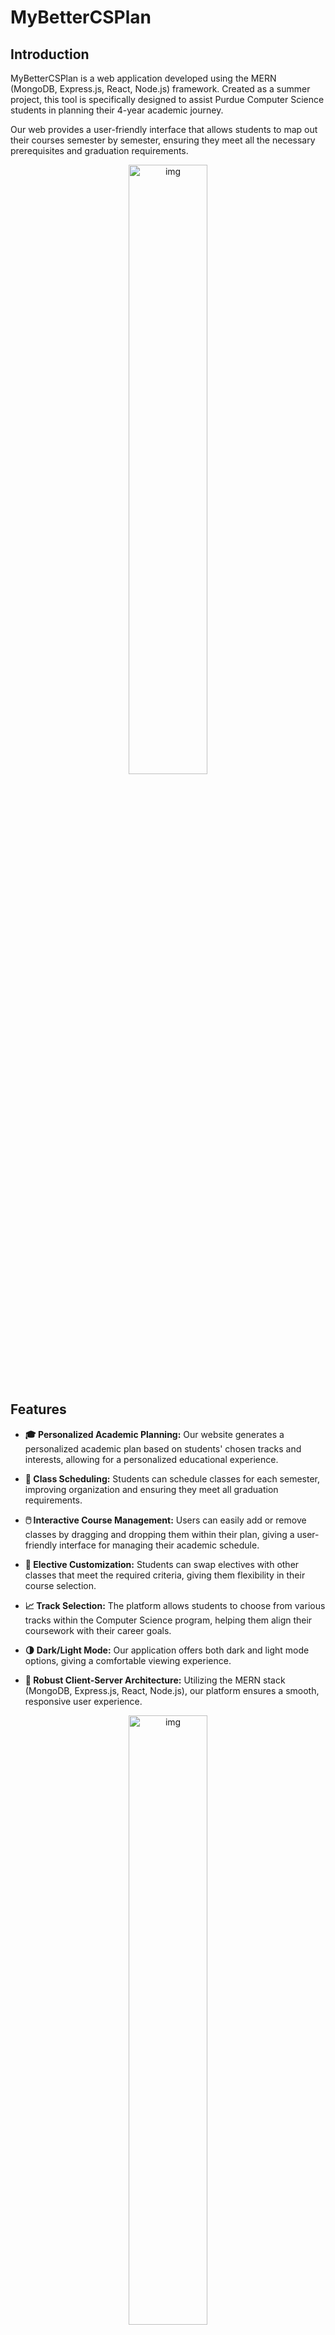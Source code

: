# MyBetterCSPlan
## Introduction

MyBetterCSPlan is a web application developed using the MERN (MongoDB, Express.js, React, Node.js) framework. Created as a summer project, this tool is specifically designed to assist Purdue Computer Science students in planning their 4-year academic journey.

Our web provides a user-friendly interface that allows students to map out their courses semester by semester, ensuring they meet all the necessary prerequisites and graduation requirements.

<div align="center">
  <img alt="img" src="https://i.imgur.com/7ZKmmWC.png" width="50%" height="auto" />
</div>

## Features
- **🎓 Personalized Academic Planning:** Our website generates a personalized academic plan based on students' chosen tracks and interests, allowing for a personalized educational experience.

- **📅 Class Scheduling:** Students can schedule classes for each semester, improving organization and ensuring they meet all graduation requirements.

- **🖱️ Interactive Course Management:** Users can easily add or remove classes by dragging and dropping them within their plan, giving a user-friendly interface for managing their academic schedule.

- **🔄 Elective Customization:** Students can swap electives with other classes that meet the required criteria, giving them flexibility in their course selection.

- **📈 Track Selection:** The platform allows students to choose from various tracks within the Computer Science program, helping them align their coursework with their career goals.

- **🌗 Dark/Light Mode:** Our application offers both dark and light mode options, giving a comfortable viewing experience.

- **🔧 Robust Client-Server Architecture:** Utilizing the MERN stack (MongoDB, Express.js, React, Node.js), our platform ensures a smooth, responsive user experience.

<div align="center">
  <img alt="img" src="https://i.imgur.com/2Q4UDma.png" width="50%" height="auto" />
</div>
<div align="center">
  <img alt="img" src="https://i.imgur.com/uMQXH5n.png" width="50%" height="auto" />
</div>


## Objective
> The aim objective of MyPurdueCSPlan is to help Purdue CS students plan their academic journey efficiency.

 ## Getting Started
To get started with MyBetterCSPlan, clone this repository and follow the installation instructions below.
```sh
git clone https://github.com/MyPurdueCSBetterPlan/bettercsplan.git


#Make sure to have all the tokens in .env set up in both directories Backend directory

#Client
cd client
npm install
npm start

#Backend
cd server
npm install
npm start


Access to the page with the following URL: http://localhost:3000/
```

## License
Distributed under the MIT License. See LICENSE for more information.

**Made with ❤️ CSGrinders, © 2024**

